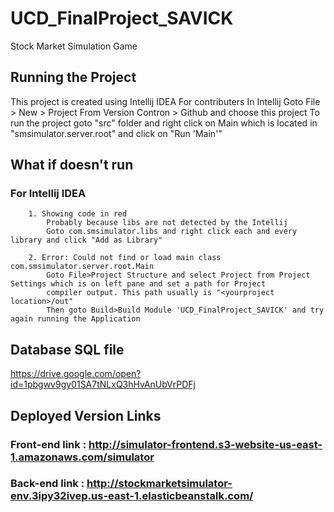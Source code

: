 # UCD_FinalProject_SAVICK
Stock Market Simulation Game 

## Running the Project
This project is created using Intellij IDEA
For contributers
In Intellij
Goto File > New > Project From Version Contron > Github and choose this project
To run the project goto "src" folder and right click on Main which is located in "smsimulator.server.root" and click on "Run 'Main'"

## What if doesn't run 
  ### For Intellij IDEA

```
    1. Showing code in red
        Probably because libs are not detected by the Intellij
        Goto com.smsimulator.libs and right click each and every library and click "Add as Library"
      
    2. Error: Could not find or load main class com.smsimulator.server.root.Main
        Goto File>Project Structure and select Project from Project Settings which is on left pane and set a path for Project  
        compiler output. This path usually is "<yourproject location>/out"
        Then goto Build>Build Module 'UCD_FinalProject_SAVICK' and try again running the Application
```

## Database SQL file
  https://drive.google.com/open?id=1pbgwv9gy01SA7tNLxQ3hHvAnUbVrPDFj
  
## Deployed Version Links
  ### Front-end link : http://simulator-frontend.s3-website-us-east-1.amazonaws.com/simulator 
  ### Back-end link  : http://stockmarketsimulator-env.3ipy32ivep.us-east-1.elasticbeanstalk.com/
